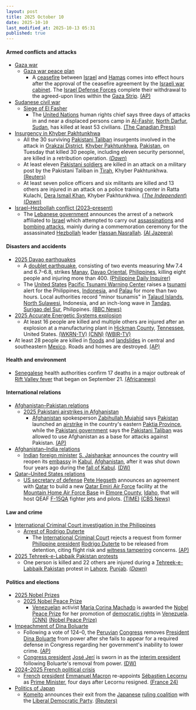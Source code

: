 ```yaml
---
layout: post
title: 2025 October 10
date: 2025-10-10
last_modified_at: 2025-10-13 05:31
published: true
---
```



#### Armed conflicts and attacks

* [Gaza war](https://en.wikipedia.org/wiki/Gaza_war "Gaza war")
  * [Gaza war peace plan](https://en.wikipedia.org/wiki/Gaza_war_peace_plan "Gaza war peace plan")
    * A [ceasefire](https://en.wikipedia.org/wiki/Ceasefire "Ceasefire") between [Israel](https://en.wikipedia.org/wiki/Israel "Israel") and [Hamas](https://en.wikipedia.org/wiki/Hamas "Hamas") comes into effect hours after the approval of the ceasefire agreement by the [Israeli war cabinet](https://en.wikipedia.org/wiki/Israeli_war_cabinet "Israeli war cabinet"). The [Israel Defense Forces](https://en.wikipedia.org/wiki/Israel_Defense_Forces "Israel Defense Forces") complete their withdrawal to the agreed-upon lines within the [Gaza Strip](https://en.wikipedia.org/wiki/Gaza_Strip "Gaza Strip"). [(AP)](https://apnews.com/article/gaza-shelling-ceasefire-israel-c832ff32cf332805ffb50bffa35e8220)
* [Sudanese civil war](https://en.wikipedia.org/wiki/Sudanese_civil_war_%282023%E2%80%93present%29 "Sudanese civil war (2023–present)")
  * [Siege of El Fasher](https://en.wikipedia.org/wiki/Siege_of_El_Fasher "Siege of El Fasher")
    * The [United Nations](https://en.wikipedia.org/wiki/United_Nations "United Nations") human rights chief says three days of attacks in and near a displaced persons camp in [Al-Fashir](https://en.wikipedia.org/wiki/Al-Fashir "Al-Fashir"), [North Darfur](https://en.wikipedia.org/wiki/North_Darfur "North Darfur"), [Sudan](https://en.wikipedia.org/wiki/Sudan "Sudan"), has killed at least 53 civilians. [(The Canadian Press)](https://www.msn.com/en-ca/news/world/un-says-53-civilians-killed-during-3-days-of-attacks-in-and-near-el-fasher-camp-in-western-sudan/ar-AA1OexG2?ocid=winp1taskbar&cvid=df82b738e7894928967ccd015a35836c&ei=44)
* [Insurgency in Khyber Pakhtunkhwa](https://en.wikipedia.org/wiki/Insurgency_in_Khyber_Pakhtunkhwa "Insurgency in Khyber Pakhtunkhwa")
  * All the 30 surviving [Pakistani Taliban](https://en.wikipedia.org/wiki/Pakistani_Taliban "Pakistani Taliban") insurgents involved in the attack in [Orakzai District](https://en.wikipedia.org/wiki/Orakzai_District "Orakzai District"), [Khyber Pakhtunkhwa](https://en.wikipedia.org/wiki/Khyber_Pakhtunkhwa "Khyber Pakhtunkhwa"), [Pakistan](https://en.wikipedia.org/wiki/Pakistan "Pakistan"), on Tuesday that killed 30 people, including eleven security personnel, are killed in a retribution operation. [(*Dawn*)](https://www.dawn.com/news/1947870/30-terrorists-involved-in-orakzai-attack-on-security-personnel-killed-ispr)
  * At least eleven [Pakistani soldiers](https://en.wikipedia.org/wiki/Pakistan_Armed_Forces "Pakistan Armed Forces") are killed in an attack on a military post by the Pakistani Taliban in [Tirah](https://en.wikipedia.org/wiki/Tirah "Tirah"), Khyber Pakhtunkhwa. [(Reuters)](https://www.reuters.com/world/asia-pacific/pakistan-military-kills-30-militants-involved-attack-that-killed-11-soldiers-2025-10-10)
  * At least seven police officers and six militants are killed and 13 others are injured in an attack on a police training center in Ratta Kulachi, [Dera Ismail Khan](https://en.wikipedia.org/wiki/Dera_Ismail_Khan "Dera Ismail Khan"), Khyber Pakhtunkhwa. [(*The Independent*)](https://www.msn.com/en-ca/news/world/at-least-7-officers-killed-in-six-hour-gunbattle-after-militants-storm-police-station-in-pakistan/ar-AA1OgSvP?ocid=winp1taskbar&cvid=68ea7acfa8524c8089eeb73bf8957ef3&ei=5) [(*Dawn*)](https://www.dawn.com/news/1947923)
* [Israel–Hezbollah conflict (2023–present)](https://en.wikipedia.org/wiki/Israel%E2%80%93Hezbollah_conflict_%282023%E2%80%93present%29 "Israel–Hezbollah conflict (2023–present)")
  * The [Lebanese government](https://en.wikipedia.org/wiki/Politics_of_Lebanon "Politics of Lebanon") announces the arrest of a network affiliated to [Israel](https://en.wikipedia.org/wiki/Israel "Israel") which attempted to carry out [assassinations](https://en.wikipedia.org/wiki/Assassination "Assassination") and [bombing attacks](https://en.wikipedia.org/wiki/Improvised_explosive_device "Improvised explosive device"), mainly during a commemoration ceremony for the assassinated [Hezbollah](https://en.wikipedia.org/wiki/Hezbollah "Hezbollah") leader [Hassan Nasrallah](https://en.wikipedia.org/wiki/Hassan_Nasrallah "Hassan Nasrallah"). [(Al Jazeera)](https://www.aljazeera.com/news/2025/10/10/lebanon-says-it-foiled-israeli-network-plotting-bomb-attacks)

#### Disasters and accidents

* [2025 Davao earthquakes](https://en.wikipedia.org/wiki/2025_Davao_earthquakes "2025 Davao earthquakes")
  * A [doublet earthquake](https://en.wikipedia.org/wiki/Doublet_earthquake "Doublet earthquake"), consisting of two events measuring Mw 7.4 and 6.7–6.8, strikes [Manay](https://en.wikipedia.org/wiki/Manay%2C_Davao_Oriental "Manay, Davao Oriental"), [Davao Oriental](https://en.wikipedia.org/wiki/Davao_Oriental "Davao Oriental"), [Philippines](https://en.wikipedia.org/wiki/Philippines "Philippines"), killing eight people and injuring more than 400. [(Philippine Daily Inquirer)](https://newsinfo.inquirer.net/2122889/at-least-8-dead-as-twin-strong-quakes-shake-mindanao-visayas)
  * The [United States](https://en.wikipedia.org/wiki/United_States "United States") [Pacific Tsunami Warning Center](https://en.wikipedia.org/wiki/Pacific_Tsunami_Warning_Center "Pacific Tsunami Warning Center") raises a [tsunami](https://en.wikipedia.org/wiki/Tsunami "Tsunami") alert for the Philippines, [Indonesia](https://en.wikipedia.org/wiki/Indonesia "Indonesia"), and [Palau](https://en.wikipedia.org/wiki/Palau "Palau") for more than two hours. Local authorities record "minor tsunamis" in [Talaud Islands](https://en.wikipedia.org/wiki/Talaud_Islands "Talaud Islands"), [North Sulawesi](https://en.wikipedia.org/wiki/North_Sulawesi "North Sulawesi"), Indonesia, and an inch-long wave in [Tandag](https://en.wikipedia.org/wiki/Tandag "Tandag"), [Surigao del Sur](https://en.wikipedia.org/wiki/Surigao_del_Sur "Surigao del Sur"), Philippines. [(BBC News)](https://www.bbc.com/news/live/c33r1dgnmnvt)
* [2025 Accurate Energetic Systems explosion](https://en.wikipedia.org/wiki/2025_Accurate_Energetic_Systems_explosion "2025 Accurate Energetic Systems explosion")
  * At least 16 people are killed and multiple others are injured after an explosion at a manufacturing plant in [Hickman County](https://en.wikipedia.org/wiki/Hickman_County%2C_Tennessee "Hickman County, Tennessee"), [Tennessee](https://en.wikipedia.org/wiki/Tennessee "Tennessee"), United States. [(WKRN-TV)](https://www.wkrn.com/news/local-news/explosion-reported-at-hickman-county-facility/) [(CNN)](https://www.cnn.com/2025/10/10/us/hickman-county-explosion-tennessee) [(WBIR-TV)](https://www.wbir.com/article/news/state/middle-tennessee-hickman-county-explosion/51-391f73f7-0238-4caa-be6b-8414c2951bcf)
* At least 28 people are killed in [floods](https://en.wikipedia.org/wiki/Flood "Flood") and [landslides](https://en.wikipedia.org/wiki/Landslide "Landslide") in central and southeastern [Mexico](https://en.wikipedia.org/wiki/Mexico "Mexico"). Roads and homes are destroyed. [(AP)](https://apnews.com/article/mexico-hidalgo-veracruz-flooding-rains-b2cbefbd6e80f3000e12defd77435c73)

#### Health and environment

* [Senegalese](https://en.wikipedia.org/wiki/Senegal "Senegal") health authorities confirm 17 deaths in a major outbreak of [Rift Valley fever](https://en.wikipedia.org/wiki/Rift_Valley_fever "Rift Valley fever") that began on September 21. [(Africanews)](https://www.msn.com/en-ca/health/other/senegal-reports-17-deaths-in-rare-rift-valley-fever-outbreak/ar-AA1Odh3K?ocid=winp1taskbar&cvid=3de78efa88934201d2d491d7d9023214&ei=6)

#### International relations

* [Afghanistan–Pakistan relations](https://en.wikipedia.org/wiki/Afghanistan%E2%80%93Pakistan_relations "Afghanistan–Pakistan relations")
  * [2025 Pakistani airstrikes in Afghanistan](https://en.wikipedia.org/wiki/2025_Pakistani_airstrikes_in_Afghanistan "2025 Pakistani airstrikes in Afghanistan")
    * [Afghanistan](https://en.wikipedia.org/wiki/Afghanistan "Afghanistan") spokesperson [Zabihullah Mujahid](https://en.wikipedia.org/wiki/Zabihullah_Mujahid "Zabihullah Mujahid") says [Pakistan](https://en.wikipedia.org/wiki/Pakistan "Pakistan") launched an [airstrike](https://en.wikipedia.org/wiki/Airstrike "Airstrike") in the country's eastern [Paktia Province](https://en.wikipedia.org/wiki/Paktia_Province "Paktia Province"), while the [Pakistani government](https://en.wikipedia.org/wiki/Pakistani_government "Pakistani government") says the [Pakistani Taliban](https://en.wikipedia.org/wiki/Pakistani_Taliban "Pakistani Taliban") was allowed to use Afghanistan as a base for attacks against Pakistan. [(AP)](https://apnews.com/article/afghanistan-pakistan-kabul-blast-594e4bf0291d6895568070a871415933)
* [Afghanistan–India relations](https://en.wikipedia.org/wiki/Afghanistan%E2%80%93India_relations "Afghanistan–India relations")
  * [Indian](https://en.wikipedia.org/wiki/India "India") [foreign minister](https://en.wikipedia.org/wiki/Foreign_minister_of_India "Foreign minister of India") [S. Jaishankar](https://en.wikipedia.org/wiki/S._Jaishankar "S. Jaishankar") announces the country will reopen its [embassy](https://en.wikipedia.org/wiki/Diplomatic_missions_of_India "Diplomatic missions of India") in [Kabul](https://en.wikipedia.org/wiki/Kabul "Kabul"), [Afghanistan](https://en.wikipedia.org/wiki/Afghanistan "Afghanistan"), after it was shut down four years ago during the [fall of Kabul](https://en.wikipedia.org/wiki/Fall_of_Kabul_%282021%29 "Fall of Kabul (2021)"). [(DW)](https://www.dw.com/en/india-set-to-reopen-embassy-in-afghanistan/a-74301831)
* [Qatar–United States relations](https://en.wikipedia.org/wiki/Qatar%E2%80%93United_States_relations "Qatar–United States relations")
  * [US secretary of defense](https://en.wikipedia.org/wiki/US_secretary_of_defense "US secretary of defense") [Pete Hegseth](https://en.wikipedia.org/wiki/Pete_Hegseth "Pete Hegseth") announces an agreement with [Qatar](https://en.wikipedia.org/wiki/Qatar "Qatar") to build a new [Qatar Emiri Air Force](https://en.wikipedia.org/wiki/Qatar_Emiri_Air_Force "Qatar Emiri Air Force") facility at the [Mountain Home Air Force Base](https://en.wikipedia.org/wiki/Mountain_Home_Air_Force_Base "Mountain Home Air Force Base") in [Elmore County](https://en.wikipedia.org/wiki/Elmore_County%2C_Idaho "Elmore County, Idaho"), [Idaho](https://en.wikipedia.org/wiki/Idaho "Idaho"), that will host QEAF [F-15QA](https://en.wikipedia.org/wiki/McDonnell_Douglas_F-15_Eagle "McDonnell Douglas F-15 Eagle") fighter jets and pilots. [(TIME)](https://time.com/7324968/qatar-idaho-air-force-facility-hegseth-trump/) [(CBS News)](https://www.cbsnews.com/news/hegseth-qatar-air-force-facility-us-base-idaho/)

#### Law and crime

* [International Criminal Court investigation in the Philippines](https://en.wikipedia.org/wiki/International_Criminal_Court_investigation_in_the_Philippines "International Criminal Court investigation in the Philippines")
  * [Arrest of Rodrigo Duterte](https://en.wikipedia.org/wiki/Arrest_of_Rodrigo_Duterte "Arrest of Rodrigo Duterte")
    * The [International Criminal Court](https://en.wikipedia.org/wiki/International_Criminal_Court "International Criminal Court") rejects a request from former [Philippine president](https://en.wikipedia.org/wiki/President_of_the_Philippines "President of the Philippines") [Rodrigo Duterte](https://en.wikipedia.org/wiki/Rodrigo_Duterte "Rodrigo Duterte") to be released from detention, citing flight risk and [witness tampering](https://en.wikipedia.org/wiki/Witness_tampering "Witness tampering") concerns. [(AP)](https://apnews.com/article/rodrigo-duterte-icc-court-philippines-flight-risk-fd6d4cc0860a35e285acbaeabd792dd9)
* [2025 Tehreek-e-Labbaik Pakistan protests](https://en.wikipedia.org/wiki/2025_Tehreek-e-Labbaik_Pakistan_protests "2025 Tehreek-e-Labbaik Pakistan protests")
  * One person is killed and 22 others are injured during a [Tehreek-e-Labbaik Pakistan](https://en.wikipedia.org/wiki/Tehreek-e-Labbaik_Pakistan "Tehreek-e-Labbaik Pakistan") protest in [Lahore](https://en.wikipedia.org/wiki/Lahore "Lahore"), [Punjab](https://en.wikipedia.org/wiki/Punjab%2C_Pakistan "Punjab, Pakistan"). [(*Dawn*)](https://www.dawn.com/news/1947867/tlp-protesters-begin-march-in-lahore-clashes-with-police-reported)

#### Politics and elections

* [2025 Nobel Prizes](https://en.wikipedia.org/wiki/2025_Nobel_Prizes "2025 Nobel Prizes")
  * [2025 Nobel Peace Prize](https://en.wikipedia.org/wiki/2025_Nobel_Peace_Prize "2025 Nobel Peace Prize")
    * [Venezuelan](https://en.wikipedia.org/wiki/Venezuela "Venezuela") activist [María Corina Machado](https://en.wikipedia.org/wiki/Mar%C3%ADa_Corina_Machado "María Corina Machado") is awarded the [Nobel Peace Prize](https://en.wikipedia.org/wiki/Nobel_Peace_Prize "Nobel Peace Prize") for her promotion of [democratic rights](https://en.wikipedia.org/wiki/Civil_and_political_rights "Civil and political rights") in [Venezuela](https://en.wikipedia.org/wiki/Venezuela "Venezuela"). [(CNN)](https://edition.cnn.com/world/live-news/nobel-peace-prize-10-10-25) [(Nobel Peace Prize)](https://www.nobelpeaceprize.org/articles/nobels-fredspris-2025-1)
* [Impeachment of Dina Boluarte](https://en.wikipedia.org/wiki/Impeachment_of_Dina_Boluarte "Impeachment of Dina Boluarte")
  * Following a vote of 124–0, the [Peruvian](https://en.wikipedia.org/wiki/Peru "Peru") [Congress](https://en.wikipedia.org/wiki/Congress_of_the_Republic_of_Peru "Congress of the Republic of Peru") removes [President](https://en.wikipedia.org/wiki/President_of_Peru "President of Peru") [Dina Boluarte](https://en.wikipedia.org/wiki/Dina_Boluarte "Dina Boluarte") from power after she fails to appear for a required defense in Congress regarding her government's inability to lower crime. [(AP)](https://apnews.com/article/peru-president-boluarte-impeachment-crime-shooting-concert-d3bc438bdec704c0c2bd21ef981f95eb)
  * [Congress president](https://en.wikipedia.org/wiki/President_of_the_Congress_of_the_Republic_of_Peru "President of the Congress of the Republic of Peru") [José Jerí](https://en.wikipedia.org/wiki/Jos%C3%A9_Jer%C3%AD "José Jerí") is sworn in as the [interim president](https://en.wikipedia.org/wiki/Presidency_of_Jos%C3%A9_Jer%C3%AD "Presidency of José Jerí") following Boluarte's removal from power. [(DW)](https://www.dw.com/en/peru-lawmakers-remove-president-successor-vows-war-on-crime/a-74300885)
* [2024–2025 French political crisis](https://en.wikipedia.org/wiki/2024%E2%80%932025_French_political_crisis "2024–2025 French political crisis")
  * [French](https://en.wikipedia.org/wiki/France "France") [president](https://en.wikipedia.org/wiki/French_President "French President") [Emmanuel Macron](https://en.wikipedia.org/wiki/Emmanuel_Macron "Emmanuel Macron") re-appoints [Sébastien Lecornu](https://en.wikipedia.org/wiki/S%C3%A9bastien_Lecornu "Sébastien Lecornu") as [Prime Minister](https://en.wikipedia.org/wiki/Prime_Minister_of_France "Prime Minister of France"), four days after Lecornu resigned. [(France 24)](https://www.france24.com/en/france/20251010-live-macron-faces-decision-day-as-france-awaits-new-pm)
* [Politics of Japan](https://en.wikipedia.org/wiki/Politics_of_Japan "Politics of Japan")
  * [Komeito](https://en.wikipedia.org/wiki/Komeito "Komeito") announces their exit from the [Japanese](https://en.wikipedia.org/wiki/Japan "Japan") [ruling coalition](https://en.wikipedia.org/wiki/Liberal_Democratic_Party%E2%80%93Komeito_coalition "Liberal Democratic Party–Komeito coalition") with the [Liberal Democratic Party](https://en.wikipedia.org/wiki/Liberal_Democratic_Party_%28Japan%29 "Liberal Democratic Party (Japan)"). [(Reuters)](https://www.reuters.com/world/asia-pacific/japans-komeito-leave-ruling-coalition-with-ldp-under-takaichi-nhk-reports-2025-10-10/)
